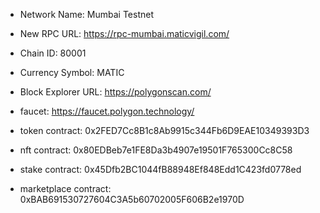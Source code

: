 * Network Name: Mumbai Testnet
* New RPC URL: https://rpc-mumbai.maticvigil.com/
* Chain ID: 80001
* Currency Symbol: MATIC
* Block Explorer URL: https://polygonscan.com/
* faucet: https://faucet.polygon.technology/

* token contract: 0x2FED7Cc8B1c8Ab9915c344Fb6D9EAE10349393D3
* nft contract: 0x80EDBeb7e1FE8Da3b4907e19501F765300Cc8C58 
* stake contract: 0x45Dfb2BC1044fB88948Ef848Edd1C423fd0778ed
* marketplace contract: 0xBAB691530727604C3A5b60702005F606B2e1970D
